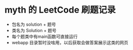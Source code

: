 # myth 的 LeetCode 刷题记录
- 包名为 solution + 题号
- 类名为 Solution + 题号
- 每个题类中有main函数可直接运行
- webapp 目录暂时没啥用，以后获取会做答案展示这类的网页